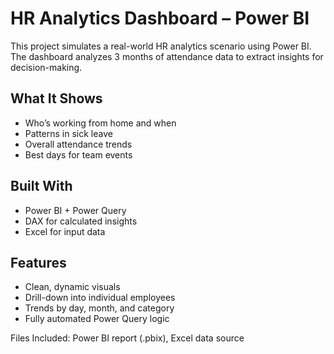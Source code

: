 # HR Analytics Dashboard – Power BI

This project simulates a real-world HR analytics scenario using Power BI. The dashboard analyzes 3 months of attendance data to extract insights for decision-making.

## What It Shows
- Who’s working from home and when
- Patterns in sick leave
- Overall attendance trends
- Best days for team events

## Built With
- Power BI + Power Query
- DAX for calculated insights
- Excel for input data

## Features
- Clean, dynamic visuals
- Drill-down into individual employees
- Trends by day, month, and category
- Fully automated Power Query logic

Files Included: Power BI report (.pbix), Excel data source
